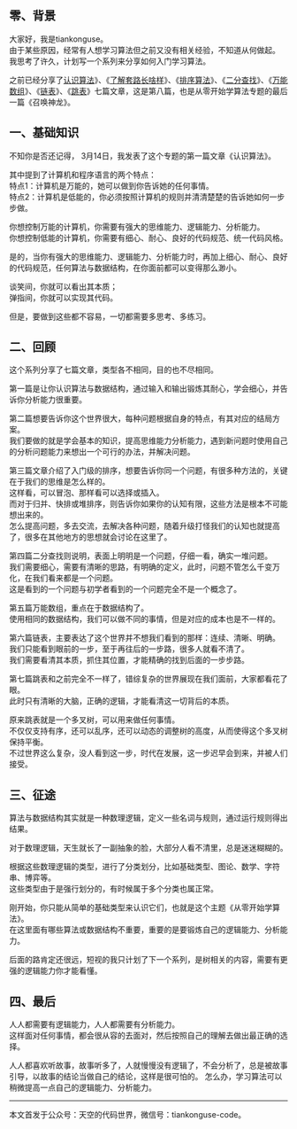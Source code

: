 
## 零、背景

大家好，我是tiankonguse。  
由于某些原因，经常有人想学习算法但之前又没有相关经验，不知道从何做起。  
我思考了许久，计划写一个系列来分享如何入门学习算法。  


之前已经分享了[认识算法](https://mp.weixin.qq.com/s/2CyGYZ5SFs-cLBHkxAhdyg)》、《[了解套路长啥样](https://mp.weixin.qq.com/s/OvX3H9_JmzjPA091ZqUegQ)》、《[排序算法](https://mp.weixin.qq.com/s/MSoXEzDSyxf3gVAt-2D1bw)》、《[二分查找](https://mp.weixin.qq.com/s/UQ7wU7qHd-YI4P4iCYAa3g)》、《[万能数组](https://mp.weixin.qq.com/s/jjcJFuvDoluOQf26vpA-cQ)》、《[链表](https://mp.weixin.qq.com/s/mLvJEc-wmsTZcAMt3fGAKQ)》、《[跳表](https://mp.weixin.qq.com/s/jjcJFuvDoluOQf26vpA-cQ)》七篇文章，这是第八篇，也是从零开始学算法专题的最后一篇《召唤神龙》。  


## 一、基础知识

不知你是否还记得， 3月14日，我发表了这个专题的第一篇文章《认识算法》。  

其中提到了计算机和程序语言的两个特点：  
特点1：计算机是万能的，她可以做到你告诉她的任何事情。  
特点2：计算机是低能的，你必须按照计算机的规则并清清楚楚的告诉她如何一步步做。  


你想控制万能的计算机，你需要有强大的思维能力、逻辑能力、分析能力。  
你想控制低能的计算机，你需要有细心、耐心、良好的代码规范、统一代码风格。  


是的，当你有强大的思维能力、逻辑能力、分析能力时，再加上细心、耐心、良好的代码规范，任何算法与数据结构，在你面前都可以变得那么渺小。  


谈笑间，你就可以看出其本质；  
弹指间，你就可以实现其代码。  


但是，要做到这些都不容易，一切都需要多思考、多练习。   


## 二、回顾


这个系列分享了七篇文章，类型各不相同，目的也不尽相同。  


第一篇是让你认识算法与数据结构，通过输入和输出锻炼其耐心，学会细心，并告诉你分析能力很重要。  


第二篇想要告诉你这个世界很大，每种问题根据自身的特点，有其对应的结局方案。  
我们要做的就是学会基本的知识，提高思维能力分析能力，遇到新问题时使用自己的分析问题能力来想出一个可行的办法，并解决问题。  


第三篇文章介绍了入门级的排序，想要告诉你同一个问题，有很多种方法的，关键在于我们的思维是怎么样的。  
这样看，可以冒泡、那样看可以选择或插入。  
而对于归并、快排或堆排序，则告诉你如果你的认知有限，这些方法是根本不可能想出来的。  
怎么提高问题，多去交流，去解决各种问题，随着升级打怪我们的认知也就提高了，很多在其他地方的思想就会讨论在这里了。  


第四篇二分查找则说明，表面上明明是一个问题，仔细一看，确实一堆问题。  
我们需要细心，需要有清晰的思路，有明确的定义，此时，问题不管怎么千变万化，在我们看来都是一个问题。  
这是看到的一个问题与初学者看到的一个问题完全不是一个概念了。  


第五篇万能数组，重点在于数据结构了。  
使用相同的数据结构，我们可以做不同的事情，但是对应的成本也是不一样的。  


第六篇链表，主要表达了这个世界并不想我们看到的那样：连续、清晰、明确。  
我们只能看到眼前的一步，至于再往后的一步路，很多人就看不清了。  
我们需要看清其本质，抓住其位置，才能精确的找到后面的一步步路。  


第七篇跳表和之前完全不一样了，错综复杂的世界展现在我们面前，大家都看花了眼。  
此时只有清晰的大脑，正确的逻辑，才能看清这一切背后的本质。  


原来跳表就是一个多叉树，可以用来做任何事情。  
不仅仅支持有序，还可以乱序，还可以动态的调整树的高度，从而使得这个多叉树保持平衡。  
不过世界这么复杂，没人看到这一步，时代在发展，这一步迟早会到来，并被人们接受。  


## 三、征途

算法与数据结构其实就是一种数理逻辑，定义一些名词与规则，通过运行规则得出结果。  


对于数理逻辑，天生就长了一副抽象的脸，大部分人看不清里，总是迷迷糊糊的。  


根据这些数理逻辑的类型，进行了分类划分，比如基础类型、图论、数学、字符串、博弈等。  
这些类型由于是强行划分的，有时候属于多个分类也属正常。  


刚开始，你只能从简单的基础类型来认识它们，也就是这个主题《从零开始学算法》。  
在这里面有哪些算法或数据结构不重要，重要的是要锻炼自己的逻辑能力、分析能力。   


后面的路肯定还很远，短视的我只计划了下一个系列，是树相关的内容，需要有更强的逻辑能力你才能看懂。  


## 四、最后

人人都需要有逻辑能力，人人都需要有分析能力。  
这样面对任何事情，都会很从容的去面对，然后按照自己的理解去做出最正确的选择。  


人人都喜欢听故事，故事听多了，人就慢慢没有逻辑了，不会分析了，总是被故事引导，以故事的结论当做自己的结论，这样是很可怕的。
怎么办，学习算法可以稍微提高一点自己的逻辑能力、分析能力。      



---


本文首发于公众号：天空的代码世界，微信号：tiankonguse-code。  




